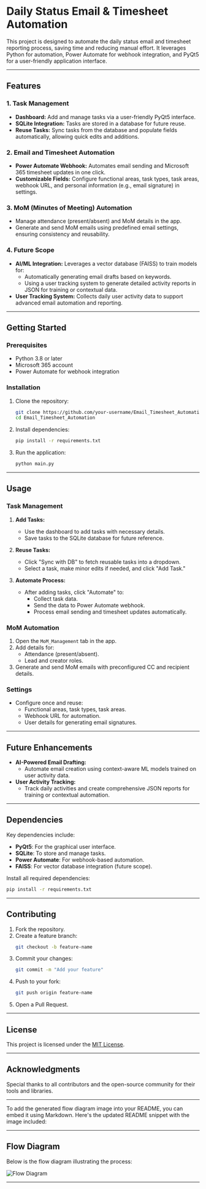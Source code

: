 # Daily Status Email & Timesheet Automation

This project is designed to automate the daily status email and timesheet reporting process, saving time and reducing manual effort. It leverages Python for automation, Power Automate for webhook integration, and PyQt5 for a user-friendly application interface.

---

## Features

### 1. **Task Management**
   - **Dashboard:** Add and manage tasks via a user-friendly PyQt5 interface.
   - **SQLite Integration:** Tasks are stored in a database for future reuse.
   - **Reuse Tasks:** Sync tasks from the database and populate fields automatically, allowing quick edits and additions.

### 2. **Email and Timesheet Automation**
   - **Power Automate Webhook:** Automates email sending and Microsoft 365 timesheet updates in one click.
   - **Customizable Fields:** Configure functional areas, task types, task areas, webhook URL, and personal information (e.g., email signature) in settings.

### 3. **MoM (Minutes of Meeting) Automation**
   - Manage attendance (present/absent) and MoM details in the app.
   - Generate and send MoM emails using predefined email settings, ensuring consistency and reusability.

### 4. **Future Scope**
   - **AI/ML Integration:** Leverages a vector database (FAISS) to train models for:
     - Automatically generating email drafts based on keywords.
     - Using a user tracking system to generate detailed activity reports in JSON for training or contextual data.
   - **User Tracking System:** Collects daily user activity data to support advanced email automation and reporting.

---

## Getting Started

### Prerequisites
- Python 3.8 or later
- Microsoft 365 account
- Power Automate for webhook integration

### Installation

1. Clone the repository:
   ```bash
   git clone https://github.com/your-username/Email_Timesheet_Automation.git
   cd Email_Timesheet_Automation
   ```

2. Install dependencies:
   ```bash
   pip install -r requirements.txt
   ```

3. Run the application:
   ```bash
   python main.py
   ```

---

## Usage

### Task Management
1. **Add Tasks:**
   - Use the dashboard to add tasks with necessary details.
   - Save tasks to the SQLite database for future reference.

2. **Reuse Tasks:**
   - Click "Sync with DB" to fetch reusable tasks into a dropdown.
   - Select a task, make minor edits if needed, and click "Add Task."

3. **Automate Process:**
   - After adding tasks, click "Automate" to:
     - Collect task data.
     - Send the data to Power Automate webhook.
     - Process email sending and timesheet updates automatically.

### MoM Automation
1. Open the `MoM_Management` tab in the app.
2. Add details for:
   - Attendance (present/absent).
   - Lead and creator roles.
3. Generate and send MoM emails with preconfigured CC and recipient details.

### Settings
- Configure once and reuse:
  - Functional areas, task types, task areas.
  - Webhook URL for automation.
  - User details for generating email signatures.

---

## Future Enhancements

- **AI-Powered Email Drafting:**
  - Automate email creation using context-aware ML models trained on user activity data.
- **User Activity Tracking:**
  - Track daily activities and create comprehensive JSON reports for training or contextual automation.

---

## Dependencies

Key dependencies include:
- **PyQt5**: For the graphical user interface.
- **SQLite**: To store and manage tasks.
- **Power Automate**: For webhook-based automation.
- **FAISS**: For vector database integration (future scope).

Install all required dependencies:
```bash
pip install -r requirements.txt
```

---

## Contributing

1. Fork the repository.
2. Create a feature branch:
   ```bash
   git checkout -b feature-name
   ```
3. Commit your changes:
   ```bash
   git commit -m "Add your feature"
   ```
4. Push to your fork:
   ```bash
   git push origin feature-name
   ```
5. Open a Pull Request.

---

## License

This project is licensed under the [MIT License](LICENSE).

---

## Acknowledgments

Special thanks to all contributors and the open-source community for their tools and libraries.

---


To add the generated flow diagram image into your README, you can embed it using Markdown. Here's the updated README snippet with the image included:

---



## Flow Diagram

Below is the flow diagram illustrating the process:

![Flow Diagram](https://www.plantuml.com/plantuml/png/PL4zRzim4DtvAmwPxAb3aGxMq0Jzw5At3fosw7WMdoB258_WdTButvUIx1PmDeBtFkxTkrFZOkCGtVnmRlCz8z7kz62tT9zp32rRaDIupGz58VPUoLYFIi-1oRFs1-7Y6nSwMZtM0N4iO7yYl0GrVRycwv5ezHkwTaIRpx2sfwx8GFk7hy507zdum8fc6kyaZv4Dr0N4wiMZoS0MMexnr3X41Qs-oIIrR1HI7ctPYJoCGrGQE8rdVFAXSvizFsE1cBosFMThQzYQw-P-iSHD3Vr1OaHhLDNE5cmyCVPL-V_F9BkJFoXq8TCl77gHO-CwASTfsvySGyLY8OHqHPZIBwfxOnkLFWqroq8dVkAGviXvbjY6jeXAP_JstIqzXW7Q0pRdfTbmxcChsuj-a4G9yF3NZIoDJz0j9tx2W6HaV6Z-dRX-e2YnMPNdr8AusXI9K5f5i7_J5h19MS-SBqWeR0jAAsKMnnJdgi3zCMGoeOGN8pNaIs5kiolIGfLQ6NB4T1uroUwkpiSX_WK0)

---
